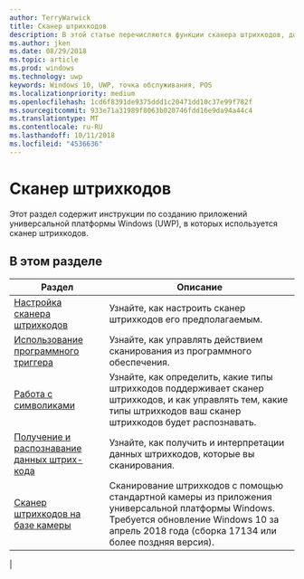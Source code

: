 ```yaml
---
author: TerryWarwick
title: Сканер штрихкодов
description: В этой статье перечисляются функции сканера штрихкодов, доступные для приложений UWP, и приводятся ссылки на статьи с инструкциями по их использованию.
ms.author: jken
ms.date: 08/29/2018
ms.topic: article
ms.prod: windows
ms.technology: uwp
keywords: Windows 10, UWP, точка обслуживания, POS
ms.localizationpriority: medium
ms.openlocfilehash: 1cd6f8391de9375ddd1c20471dd10c37e99f782f
ms.sourcegitcommit: 933e71a31989f8063b020746fdd16e9da94a44c4
ms.translationtype: MT
ms.contentlocale: ru-RU
ms.lasthandoff: 10/11/2018
ms.locfileid: "4536636"
---
```

# <a name="barcode-scanner"></a>Сканер штрихкодов

Этот раздел содержит инструкции по созданию приложений универсальной платформы Windows (UWP), в которых используется сканер штрихкодов.

## <a name="in-this-section"></a>В этом разделе

|Раздел |Описание |
|------|------------|
| [Настройка сканера штрихкодов](../devices-sensors/pos-barcodescanner-configure.md)  | Узнайте, как настроить сканер штрихкодов его предполагаемым. |
| [Использование программного триггера](../devices-sensors/pos-barcodescanner-software-trigger.md) | Узнайте, как управлять действием сканирования из программного обеспечения. |
| [Работа с символиками](pos-barcodescanner-symbologies.md) | Узнайте, как определить, какие типы штрихкодов поддерживает сканер штрихкодов, и как управлять тем, какие типы штрихкодов ваш сканер штрихкодов будет распознавать. |
| [Получение и распознавание данных штрих-кода](pos-barcodescanner-scan-data.md) | Узнайте, как получить и интерпретации данных штрихкодов, которые вы сканирования. |
| [Сканер штрихкодов на базе камеры](pos-camerabarcode.md) | Сканирование штрихкодов с помощью стандартной камеры из приложения универсальной платформы Windows. Требуется обновление Windows 10 за апрель 2018 года (сборка 17134 или более поздняя версия). |
|
 
